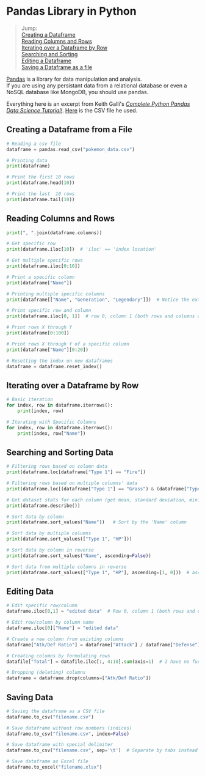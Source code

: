 # Pandas Library in Python
> Jump: <br />
> [Creating a Dataframe](https://github.com/EthanC2/Notes-and-Writeups/blob/main/Python/Modules/Pandas.md#creating-a-dataframe-from-a-file) <br />
> [Reading Columns and Rows](https://github.com/EthanC2/Notes-and-Writeups/blob/main/Python/Modules/Pandas.md#reading-columns-and-rows) <br />
> [Iterating over a Dataframe by Row](https://github.com/EthanC2/Notes-and-Writeups/blob/main/Python/Modules/Pandas.md#iterating-over-a-dataframe-by-row) <br />
> [Searching and Sorting](https://github.com/EthanC2/Notes-and-Writeups/blob/main/Python/Modules/Pandas.md#searching-and-sorting-data) <br />
> [Editing a Dataframe](https://github.com/EthanC2/Notes-and-Writeups/blob/main/Python/Modules/Pandas.md#editing-data) <br />
> [Saving a Dataframe as a file](https://github.com/EthanC2/Notes-and-Writeups/blob/main/Python/Modules/Pandas.md#saving-data) <br />

[Pandas](https://pandas.pydata.org/) is a library for data manipulation and analysis. <br />
If you are using any persistant data from a relational database or even a NoSQL database like MongoDB, you should use pandas. 

Everything here is an excerpt from Keith Galli's [_Complete Python Pandas Data Science Tutorial!_](https://www.youtube.com/watch?v=vmEHCJofslg). [Here](https://github.com/KeithGalli/pandas/blob/master/pokemon_data.csv) is the CSV file he used.

## Creating a Dataframe from a File

```Python
# Reading a csv file
dataframe = pandas.read_csv("pokemon_data.csv")

# Printing data
print(dataframe)

# Print the first 10 rows
print(dataframe.head(10))

# Print the last  10 rows
print(dataframe.tail(10))
```

## Reading Columns and Rows

```Python
print(", ".join(dataframe.columns))

# Get specific row
print(dataframe.iloc[10])  # 'iloc' == 'index location'

# Get multiple specific rows
print(dataframe.iloc[0:10])

# Print a specific column
print(dataframe["Name"])

# Printing multiple specific columns
print(dataframe[["Name", "Generation", "Legendary"]])  # Notice the extra set of '[]'

# Print specific row and column
print(dataframe.iloc[0, 1])  # row 0, column 1 (both rows and columns are zero-indexed)

# Print rows X through Y
print(dataframe[0:100])

# Print rows X through Y of a specific column
print(dataframe["Name"][0:20])

# Resetting the index on new dataframes
dataframe = dataframe.reset_index()
```

## Iterating over a Dataframe by Row

```Python
# Basic iteration
for index, row in dataframe.iterrows():
    print(index, row)

# Iterating with Specific Columns
for index, row in dataframe.iterrows():
    print(index, row["Name"])
```

## Searching and Sorting Data   

```Python
# Filtering rows based on column data
print(dataframe.loc[dataframe["Type 1"] == "Fire"])

# Filtering rows based on multiple columns' data
print(dataframe.loc[(dataframe["Type 1"] == "Grass") & (dataframe["Type 2"] == "Poison")])  # Replace '&' with '|' for 'or'

# Get dataset stats for each column (get mean, standard deviation, minimum, maximum, etc.)
print(dataframe.describe())

# Sort data by column
print(dataframe.sort_values("Name"))   # Sort by the 'Name' column

# Sort data by multiple columns
print(dataframe.sort_values(["Type 1", "HP"]))

# Sort data by column in reverse
print(dataframe.sort_values("Name", ascending=False))

# Sort data from multiple columns in reverse
print(dataframe.sort_values(["Type 1", "HP"], ascending=[1, 0]))  # ascending=[lowest -> highest (alphabetical), highest -> lowest]
```

## Editing Data

```Python
# Edit specific row/column
dataframe.iloc[0,1] = "edited data"  # Row 0, column 1 (both rows and columns are zero-indexed)

# Edit row/column by column name
dataframe.iloc[0]["Name"] = "edited data"

# Create a new column from existing columns
dataframe["Atk/Def Ratio"] = dataframe["Attack"] / dataframe["Defense"]

# Creating columns by formulating rows
datafile["Total"] = datafile.iloc[:, 4:10].sum(axis=1)  # I have no fucking clue how this works

# Dropping (deleting) columns
dataframe = dataframe.drop(columns=["Atk/Def Ratio"])
```

## Saving Data

```Python
# Saving the dataframe as a CSV file
dataframe.to_csv("filename.csv")

# Save dataframe without row numbers (indices)
dataframe.to_csv("filename.csv", index=False)

# Save dataframe with special delimiter
dataframe.to_csv("filename.csv", sep='\t')  # Separate by tabs instead of commas

# Save dataframe as Excel file
dataframe.to_excel("filename.xlsx")
```

